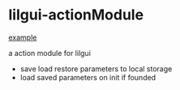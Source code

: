 # lilgui-actionModule

[example](https://gllmar.github.io/lilgui-actionModule/)

a action module for lilgui 
* save load restore parameters to local storage
* load saved parameters on init if founded


